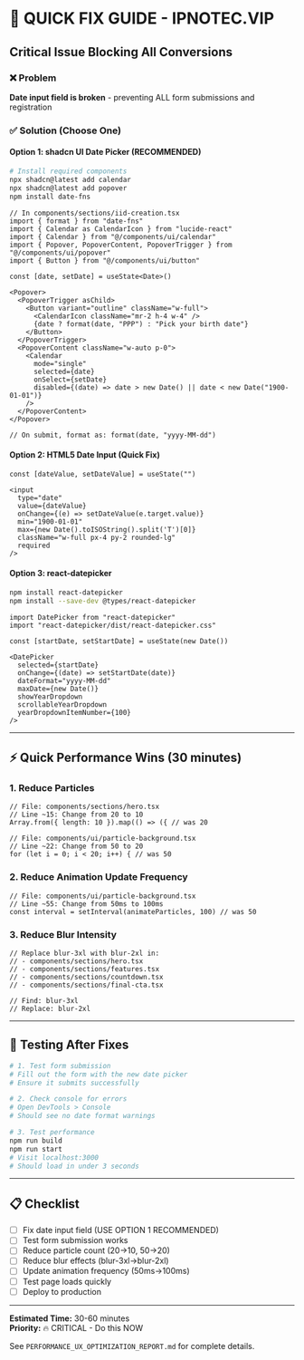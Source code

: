 # 🚨 QUICK FIX GUIDE - IPNOTEC.VIP

## Critical Issue Blocking All Conversions

### ❌ Problem
**Date input field is broken** - preventing ALL form submissions and registration

### ✅ Solution (Choose One)

#### Option 1: shadcn UI Date Picker (RECOMMENDED)
```bash
# Install required components
npx shadcn@latest add calendar
npx shadcn@latest add popover
npm install date-fns
```

```tsx
// In components/sections/iid-creation.tsx
import { format } from "date-fns"
import { Calendar as CalendarIcon } from "lucide-react"
import { Calendar } from "@/components/ui/calendar"
import { Popover, PopoverContent, PopoverTrigger } from "@/components/ui/popover"
import { Button } from "@/components/ui/button"

const [date, setDate] = useState<Date>()

<Popover>
  <PopoverTrigger asChild>
    <Button variant="outline" className="w-full">
      <CalendarIcon className="mr-2 h-4 w-4" />
      {date ? format(date, "PPP") : "Pick your birth date"}
    </Button>
  </PopoverTrigger>
  <PopoverContent className="w-auto p-0">
    <Calendar
      mode="single"
      selected={date}
      onSelect={setDate}
      disabled={(date) => date > new Date() || date < new Date("1900-01-01")}
    />
  </PopoverContent>
</Popover>

// On submit, format as: format(date, "yyyy-MM-dd")
```

#### Option 2: HTML5 Date Input (Quick Fix)
```tsx
const [dateValue, setDateValue] = useState("")

<input
  type="date"
  value={dateValue}
  onChange={(e) => setDateValue(e.target.value)}
  min="1900-01-01"
  max={new Date().toISOString().split('T')[0]}
  className="w-full px-4 py-2 rounded-lg"
  required
/>
```

#### Option 3: react-datepicker
```bash
npm install react-datepicker
npm install --save-dev @types/react-datepicker
```

```tsx
import DatePicker from "react-datepicker"
import "react-datepicker/dist/react-datepicker.css"

const [startDate, setStartDate] = useState(new Date())

<DatePicker
  selected={startDate}
  onChange={(date) => setStartDate(date)}
  dateFormat="yyyy-MM-dd"
  maxDate={new Date()}
  showYearDropdown
  scrollableYearDropdown
  yearDropdownItemNumber={100}
/>
```

---

## ⚡ Quick Performance Wins (30 minutes)

### 1. Reduce Particles
```tsx
// File: components/sections/hero.tsx
// Line ~15: Change from 20 to 10
Array.from({ length: 10 }).map(() => ({ // was 20

// File: components/ui/particle-background.tsx  
// Line ~22: Change from 50 to 20
for (let i = 0; i < 20; i++) { // was 50
```

### 2. Reduce Animation Update Frequency
```tsx
// File: components/ui/particle-background.tsx
// Line ~55: Change from 50ms to 100ms
const interval = setInterval(animateParticles, 100) // was 50
```

### 3. Reduce Blur Intensity
```tsx
// Replace blur-3xl with blur-2xl in:
// - components/sections/hero.tsx
// - components/sections/features.tsx
// - components/sections/countdown.tsx
// - components/sections/final-cta.tsx

// Find: blur-3xl
// Replace: blur-2xl
```

---

## 🎯 Testing After Fixes

```bash
# 1. Test form submission
# Fill out the form with the new date picker
# Ensure it submits successfully

# 2. Check console for errors
# Open DevTools > Console
# Should see no date format warnings

# 3. Test performance
npm run build
npm run start
# Visit localhost:3000
# Should load in under 3 seconds
```

---

## 📋 Checklist

- [ ] Fix date input field (USE OPTION 1 RECOMMENDED)
- [ ] Test form submission works
- [ ] Reduce particle count (20→10, 50→20)
- [ ] Reduce blur effects (blur-3xl→blur-2xl)
- [ ] Update animation frequency (50ms→100ms)
- [ ] Test page loads quickly
- [ ] Deploy to production

---

**Estimated Time:** 30-60 minutes  
**Priority:** 🔥 CRITICAL - Do this NOW

See `PERFORMANCE_UX_OPTIMIZATION_REPORT.md` for complete details.
